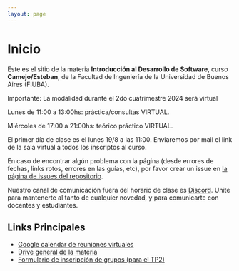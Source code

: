 ```yaml
---
layout: page
---
```


# Inicio

Este es el sitio de la materia **Introducción al Desarrollo de Software**, curso **Camejo/Esteban**, de la Facultad de Ingeniería de la Universidad de Buenos Aires (FIUBA).

Importante: La modalidad durante el 2do cuatrimestre 2024 será virtual

Lunes de 11:00 a 13:00hs: práctica/consultas VIRTUAL.

Miércoles de 17:00 a 21:00hs: teórico práctico VIRTUAL.

El primer día de clase es el lunes 19/8 a las 11:00. Enviaremos por mail el link de la sala virtual a todos los inscriptos al curso.


En caso de encontrar algún problema con la página (desde errores de fechas, links rotos, errores en las guías, etc), por favor crear un issue en [la página de issues del repositorio]({{site.github.repository_url}}/issues).

Nuestro canal de comunicación fuera del horario de clase es [Discord](https://discord.gg/x2g68GkRJP). Unite para mantenerte al tanto de cualquier novedad, y para comunicarte con docentes y estudiantes.

## Links Principales

* [Google calendar de reuniones virtuales]({{site.data.links.calendario}})
* [Drive general de la materia]({{site.data.links.drive}})
* [Formulario de inscripción de grupos (para el TP2)]({{site.data.links.formulario_grupos}})

